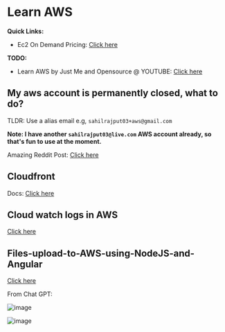 # Learn AWS

**Quick Links:**
- Ec2 On Demand Pricing: [Click here](https://aws.amazon.com/ec2/pricing/on-demand/)

**TODO:**
- Learn AWS by Just Me and Opensource @ YOUTUBE: [Click here](https://www.youtube.com/playlist?list=PL34sAs7_26wMKAl2wcDXb7ko65V8KDBzG)

## My aws account is permanently closed, what to do?

TLDR: Use a alias email e.g, `sahilrajput03+aws@gmail.com`

**Note: I have another `sahilrajput03@live.com` AWS account already, so that's fun to use at the moment.**

Amazing Reddit Post: [Click here](https://www.reddit.com/r/aws/comments/1185k0g/your_aws_account_was_permanently_closed/)

## Cloudfront

Docs: [Click here](https://docs.aws.amazon.com/AmazonCloudFront/latest/DeveloperGuide/Introduction.html)

## Cloud watch logs in AWS

[Click here](https://docs.aws.amazon.com/AmazonCloudWatch/latest/logs/WhatIsCloudWatchLogs.html)

## Files-upload-to-AWS-using-NodeJS-and-Angular

[Click here](https://github.com/piratedeepak/Files-upload-to-AWS-using-NodeJS-and-Angular)

From Chat GPT:

![image](https://user-images.githubusercontent.com/31458531/206914158-50ef77a6-75e8-4e72-bffa-5f6263d9aea3.png)

![image](https://user-images.githubusercontent.com/31458531/206914165-00e5a3d0-d1c9-4c3e-bb21-c42fa08bd804.png)
